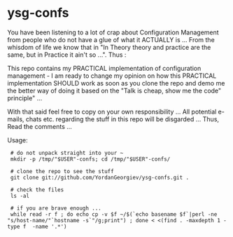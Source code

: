 # ysg-confs

You have been listening to a lot of crap about Configuration Management from people who do not have
a glue of what it ACTUALLY is ... From the whisdom of life we know that in "In Theory theory and
practice are the same, but in Practice it ain't so ...". Thus :

This repo contains my PRACTICAL implementation of configuration management - I am ready to change my opinion on how this PRACTICAL implementation SHOULD work as soon as you clone the repo and demo me the better way of doing it based on the "Talk is cheap, show me the code" principle" ...

With that said feel free to copy on your own responsibility ...
All potential e-mails, chats etc. regarding the stuff in this repo will be disgarded ... 
Thus, Read the comments ... 

Usage:

     # do not unpack straight into your ~
     mkdir -p /tmp/"$USER"-confs; cd /tmp/"$USER"-confs/
     
     # clone the repo to see the stuff 
     git clone git://github.com/YordanGeorgiev/ysg-confs.git .

     # check the files
     ls -al

     # if you are brave enough ...
     while read -r f ; do echo cp -v $f ~/$(`echo basename $f`|perl -ne "s/host-name/"`hostname -s`"/g;print") ; done < <(find . -maxdepth 1 -type f  -name '.*')

